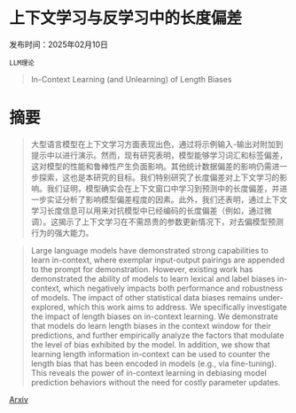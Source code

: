 # 上下文学习与反学习中的长度偏差

发布时间：2025年02月10日

`LLM理论`

> In-Context Learning (and Unlearning) of Length Biases

# 摘要

> 大型语言模型在上下文学习方面表现出色，通过将示例输入-输出对附加到提示中以进行演示。然而，现有研究表明，模型能够学习词汇和标签偏差，这对模型的性能和鲁棒性产生负面影响。其他统计数据偏差的影响仍需进一步探索，这也是本研究的目标。我们特别研究了长度偏差对上下文学习的影响。我们证明，模型确实会在上下文窗口中学习到预测中的长度偏差，并进一步实证分析了影响模型偏差程度的因素。此外，我们还表明，通过上下文学习长度信息可以用来对抗模型中已经编码的长度偏差（例如，通过微调）。这揭示了上下文学习在不需昂贵的参数更新情况下，对去偏模型预测行为的强大能力。

> Large language models have demonstrated strong capabilities to learn in-context, where exemplar input-output pairings are appended to the prompt for demonstration. However, existing work has demonstrated the ability of models to learn lexical and label biases in-context, which negatively impacts both performance and robustness of models. The impact of other statistical data biases remains under-explored, which this work aims to address. We specifically investigate the impact of length biases on in-context learning. We demonstrate that models do learn length biases in the context window for their predictions, and further empirically analyze the factors that modulate the level of bias exhibited by the model. In addition, we show that learning length information in-context can be used to counter the length bias that has been encoded in models (e.g., via fine-tuning). This reveals the power of in-context learning in debiasing model prediction behaviors without the need for costly parameter updates.

[Arxiv](https://arxiv.org/abs/2502.06653)